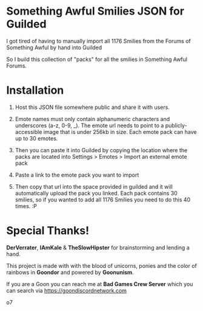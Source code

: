 # Something Awful Smilies JSON for Guilded

I got tired of having to manually import all 1176 Smilies from the Forums of Something Awful by hand into Guilded

So I build this collection of "packs" for all the smilies in Something Awful Forums.

# Installation

1. Host this JSON file somewhere public and share it with users.
2. Emote names must only contain alphanumeric characters and underscores (a-z, 0-9, _). The emote url needs to point to a publicly-accessible image that is under 256kb in size. Each emote pack can have up to 30 emotes.
 
3. Then you can paste it into Guilded by copying the location where the packs are located into Settings > Emotes > Import an external emote pack
4. Paste a link to the emote pack you want to import
5. Then copy that url into the space provided in guilded and it will automatically upload the pack you linked.  Each pack contains 30 smilies, so if you wanted to add all 1176 Smilies you need to do this 40 times. :P

# Special Thanks!
**DerVerrater**, **IAmKale** & **TheSlowHipster** for brainstorming and lending a hand.

This project is made with with the blood of unicorns, ponies and the color of rainbows in **Goondor** and powered by **Goonunism**.

If you are a Goon you can reach me at **Bad Games Crew Server** which you can search via https://goondiscordnetwork.com 

o7
